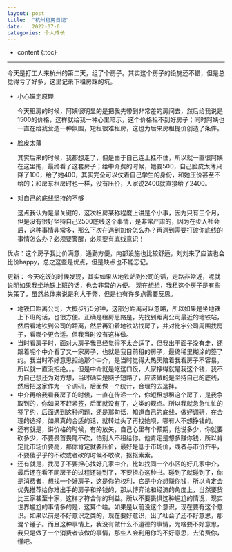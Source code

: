 ```yaml
---
layout: post
title:  "杭州租房日记"
date:   2022-07-6
categories: 个人成长
---
```

* content
{:toc}

---

今天是打工人来杭州的第二天，组了个房子。其实这个房子的设施还不错，但是总觉得亏了好多，这里记录下租房踩的坑。

* 小心锚定原理
	
	今天租房的时候，阿姨很明显的是把我先带到非常差的房间去，然后给我说是1500的价格，这样就给我一种心里暗示，这个价格租不到好房子；同时阿姨也一直在给我营造一种氛围，短租很难租房，这也为后来房租提价创造了条件。
* 脸皮太薄

	其实后来的时候，我都想走了，但是由于自己连上挂不住，所以就一直很阿姨在这里拖，最终看了这套房子；给中介费的时候，她要500，自己脸皮太薄只降了100，给了她400，其实完全可以仗着自己学生的身份，和她压价甚至不给的；和房东租房时也一样，没有压价，人家说2400就直接给了2400。
* 对自己的底线坚持的不够

	这点我认为是最关键的，这次租房某称程度上讲是个小事，因为只有三个月，但是没有很好坚持自己2500底线这个事情，是非常严肃的，因为在步入社会后，这种事情非常多，那么下次在遇到加价怎么办？再遇到需要打破你底线的事情怎么办？必须要警醒，必须要有底线意识！

优点：这个房子我比价满意，通勤方便，内部设施也比较舒适，刘刘来了应该也会比价happy，总之这些是优点，但是缺点也不能忘记。


更新：
今天吃饭的时候发现，其实如果从地铁站到公司的话，走路非常近，呢就说明如果我坐地铁上班的话，也会非常的方便。
现在想想，我租这个房子是有些失策了，虽然总体来说是利大于弊，但是也有许多点需要反思。
* 地铁口距离公司，大概步行5分钟，这部分距离可以忽略，所以如果是坐地铁上下班的话，也很方便。正确是租房思路是，先找到距离公司最近的地铁站，然后看地铁到公司的距离，然后再沿着地铁站找房子，并对比宇公司周围找房子，看哪个更合适。但我当时没有这样做。
* 当时看房子时，面对大房子我已经觉得不太合适了，但我出于面子没有走，还跟着呢个中介看了又一家房子，也就是我目前租的房子，最终稀里糊涂的签了约。我当时不好意思拒绝那个中介，是当时觉得大热天陪着我看房子不容易，所以就一直没拒绝。。。但是中介就是吃这口饭，人家挣得就是我这个钱，我不为自己想还为对方想，当时确实是脑子短路了，应该做的是坚持自己的底线，然后把这家作为一个调研，后面做一个统计，合理的去选择。
* 中介再给我看我房子的时候，一直在传递一个，你短租想租这个房子，是我争取到的，你如果不赶紧签，后面就没有了，之类的观点。所以我就急急忙忙的签了约，后面遇到这种问题，还是那句话，知道自己的底线，做好调研，在合理的选择，如果真的合适的话，就转过头了再找她呗，哪有人不想挣钱的。
* 还有就是，讲价格的时候，有的放矢，自己心里有个预期，他说多少，你就要砍多少，不要畏首畏尾不砍，怕别人不租给你。他肯定是想多赚你钱，所以肯定比市场价要高，那你肯定就要压价，最好是低于市场价，或者与市价齐平，不要傻乎乎的不砍或者砍的时候不敢砍，抠抠索索。
* 还有就是，找房子不要担心找好几家中介，比如找同一个小区的好几家中介，最后还在看不同房子的过程还碰到了，不要担心这种书。碰到了就碰到了，你是消费者，想找一个好房子，这是你的权利，它是中介想赚你钱，所以肯定会优先推荐给你难出手的房子和挣钱的，那从博弈论和经济的角度上，当然要货比三家甚至十家，这样才符合你的利益。所以不要畏惧这种尴尬的情况，现实世界尴尬的事情多的是，这算个啥。如果是以前没这个意识，现在要有这个意识。如果以前是不好意识之类的，现在要好意识，出了社会了还不好意思，那混个锤子。而且这种事情上，我没有做什么不道德的事情，为啥要不好意思，我只是做了一个消费者该做的事情，那些人会利用你的不好意思，去消费你，懂吧。